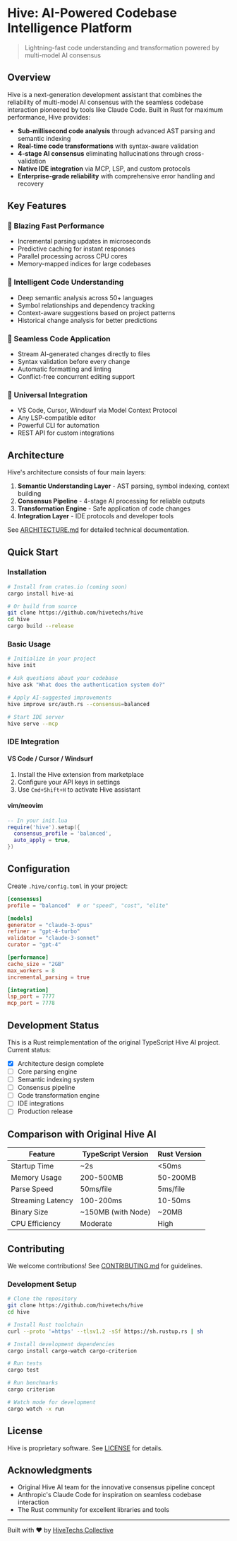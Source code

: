 # Hive: AI-Powered Codebase Intelligence Platform

> Lightning-fast code understanding and transformation powered by multi-model AI consensus

## Overview

Hive is a next-generation development assistant that combines the reliability of multi-model AI consensus with the seamless codebase interaction pioneered by tools like Claude Code. Built in Rust for maximum performance, Hive provides:

- **Sub-millisecond code analysis** through advanced AST parsing and semantic indexing
- **Real-time code transformations** with syntax-aware validation
- **4-stage AI consensus** eliminating hallucinations through cross-validation
- **Native IDE integration** via MCP, LSP, and custom protocols
- **Enterprise-grade reliability** with comprehensive error handling and recovery

## Key Features

### 🚀 Blazing Fast Performance
- Incremental parsing updates in microseconds
- Predictive caching for instant responses
- Parallel processing across CPU cores
- Memory-mapped indices for large codebases

### 🧠 Intelligent Code Understanding
- Deep semantic analysis across 50+ languages
- Symbol relationships and dependency tracking
- Context-aware suggestions based on project patterns
- Historical change analysis for better predictions

### 🔄 Seamless Code Application
- Stream AI-generated changes directly to files
- Syntax validation before every change
- Automatic formatting and linting
- Conflict-free concurrent editing support

### 🤝 Universal Integration
- VS Code, Cursor, Windsurf via Model Context Protocol
- Any LSP-compatible editor
- Powerful CLI for automation
- REST API for custom integrations

## Architecture

Hive's architecture consists of four main layers:

1. **Semantic Understanding Layer** - AST parsing, symbol indexing, context building
2. **Consensus Pipeline** - 4-stage AI processing for reliable outputs
3. **Transformation Engine** - Safe application of code changes
4. **Integration Layer** - IDE protocols and developer tools

See [ARCHITECTURE.md](ARCHITECTURE.md) for detailed technical documentation.

## Quick Start

### Installation

```bash
# Install from crates.io (coming soon)
cargo install hive-ai

# Or build from source
git clone https://github.com/hivetechs/hive
cd hive
cargo build --release
```

### Basic Usage

```bash
# Initialize in your project
hive init

# Ask questions about your codebase
hive ask "What does the authentication system do?"

# Apply AI-suggested improvements
hive improve src/auth.rs --consensus=balanced

# Start IDE server
hive serve --mcp
```

### IDE Integration

#### VS Code / Cursor / Windsurf

1. Install the Hive extension from marketplace
2. Configure your API keys in settings
3. Use `Cmd+Shift+H` to activate Hive assistant

#### vim/neovim

```lua
-- In your init.lua
require('hive').setup({
  consensus_profile = 'balanced',
  auto_apply = true,
})
```

## Configuration

Create `.hive/config.toml` in your project:

```toml
[consensus]
profile = "balanced"  # or "speed", "cost", "elite"

[models]
generator = "claude-3-opus"
refiner = "gpt-4-turbo"
validator = "claude-3-sonnet"
curator = "gpt-4"

[performance]
cache_size = "2GB"
max_workers = 8
incremental_parsing = true

[integration]
lsp_port = 7777
mcp_port = 7778
```

## Development Status

This is a Rust reimplementation of the original TypeScript Hive AI project. Current status:

- [x] Architecture design complete
- [ ] Core parsing engine
- [ ] Semantic indexing system  
- [ ] Consensus pipeline
- [ ] Code transformation engine
- [ ] IDE integrations
- [ ] Production release

## Comparison with Original Hive AI

| Feature | TypeScript Version | Rust Version |
|---------|-------------------|--------------|
| Startup Time | ~2s | <50ms |
| Memory Usage | 200-500MB | 50-200MB |
| Parse Speed | 50ms/file | 5ms/file |
| Streaming Latency | 100-200ms | 10-50ms |
| Binary Size | ~150MB (with Node) | ~20MB |
| CPU Efficiency | Moderate | High |

## Contributing

We welcome contributions! See [CONTRIBUTING.md](CONTRIBUTING.md) for guidelines.

### Development Setup

```bash
# Clone the repository
git clone https://github.com/hivetechs/hive
cd hive

# Install Rust toolchain
curl --proto '=https' --tlsv1.2 -sSf https://sh.rustup.rs | sh

# Install development dependencies
cargo install cargo-watch cargo-criterion

# Run tests
cargo test

# Run benchmarks
cargo criterion

# Watch mode for development
cargo watch -x run
```

## License

Hive is proprietary software. See [LICENSE](LICENSE) for details.

## Acknowledgments

- Original Hive AI team for the innovative consensus pipeline concept
- Anthropic's Claude Code for inspiration on seamless codebase interaction
- The Rust community for excellent libraries and tools

---

Built with ❤️ by [HiveTechs Collective](https://hivetechs.com)